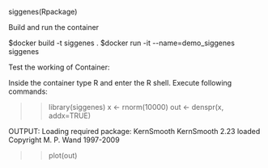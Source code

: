 siggenes(Rpackage)

Build and run the container

$docker build -t siggenes .
$docker run -it --name=demo_siggenes siggenes

Test the working of Container:

Inside the container type R and enter the R shell. Execute following commands:

>> library(siggenes)
>> x <- rnorm(10000)
>> out <- denspr(x, addx=TRUE)

OUTPUT:
Loading required package: KernSmooth
KernSmooth 2.23 loaded
Copyright M. P. Wand 1997-2009

>> plot(out)
